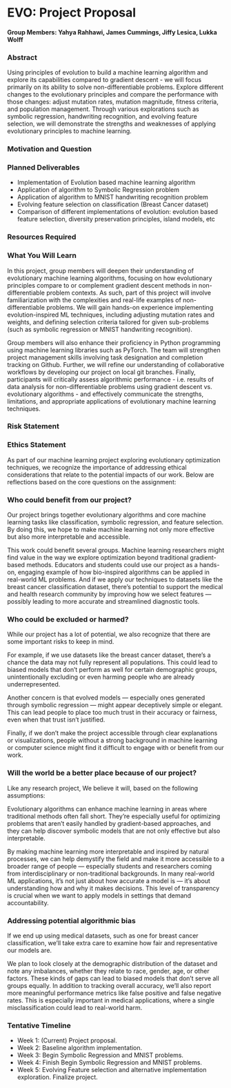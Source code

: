 # EVO: Project Proposal
#### **Group Members:** Yahya Rahhawi, James Cummings, Jiffy Lesica, Lukka Wolff

### Abstract
Using principles of evolution to build a machine learning algorithm and explore its capabilities compared to gradient descent - we will focus primarily on its ability to solve non-differentiable problems. Explore different changes to the evolutionary principles and compare the performance with those changes: adjust mutation rates, mutation magnitude, fitness criteria, and population management. Through various explorations such as symbolic regression, handwriting recognition, and evolving feature selection, we will demonstrate the strengths and weaknesses of applying evolutionary principles to machine learning. 

### Motivation and Question

### Planned Deliverables

- Implementation of Evolution based machine learning algorithm
- Application of algorithm to Symbolic Regression problem
- Application of algorithm to MNIST handwriting recognition problem
- Evolving feature selection on classification (Breast Cancer dataset)
- Comparison of different implementations of evolution: evolution based feature selection, diversity preservation principles, island models, etc

### Resources Required

### What You Will Learn

In this project, group members will deepen their understanding of evolutionary machine learning algorithms, focusing on how evolutionary principles compare to or complement gradient descent methods in non-differentiable problem contexts. As such, part of this project will involve familiarization with the complexities and real-life examples of non-differentiable problems. We will gain hands-on experience implementing evolution-inspired ML techniques, including adjusting mutation rates and weights, and defining selection criteria tailored for given sub-problems (such as symbolic regression or MNIST handwriting recognition).

Group members will also enhance their proficiency in Python programming using machine learning libraries such as PyTorch. The team will strengthen project management skills involving task designation and completion tracking on Github. Further, we will refine our understanding of collaborative workflows by developing our project on local git branches. Finally, participants will critically assess algorithmic performance - i.e. results of data analysis for non-differentiable problems using gradient descent vs. evolutionary algorithms - and effectively communicate the strengths, limitations, and appropriate applications of evolutionary machine learning techniques.

### Risk Statement

### Ethics Statement


As part of our machine learning project exploring evolutionary optimization techniques,
we recognize the importance of addressing ethical considerations that relate to the
potential impacts of our work. Below are reflections based on the core questions on the assignment:


### Who could benefit from our project?

Our project brings together evolutionary algorithms and core machine learning tasks like classification, symbolic regression, and feature selection. By doing this, we hope to make machine learning not only more effective but also more interpretable and accessible.

This work could benefit several groups. Machine learning researchers might find value in the way we explore optimization beyond traditional gradient-based methods. Educators and students could use our project as a hands-on, engaging example of how bio-inspired algorithms can be applied in real-world ML problems. And if we apply our techniques to datasets like the breast cancer classification dataset, there’s potential to support the medical and health research community by improving how we select features — possibly leading to more accurate and streamlined diagnostic tools.

### Who could be excluded or harmed?

While our project has a lot of potential, we also recognize that there are some important risks to keep in mind.

For example, if we use datasets like the breast cancer dataset, there’s a chance the data may not fully represent all populations. This could lead to biased models that don’t perform as well for certain demographic groups, unintentionally excluding or even harming people who are already underrepresented.

Another concern is that evolved models — especially ones generated through symbolic regression — might appear deceptively simple or elegant. This can lead people to place too much trust in their accuracy or fairness, even when that trust isn’t justified.

Finally, if we don’t make the project accessible through clear explanations or visualizations, people without a strong background in machine learning or computer science might find it difficult to engage with or benefit from our work.

### Will the world be a better place because of our project?

Like any research project, We believe it will,  based on the following assumptions:

Evolutionary algorithms can enhance machine learning in areas where traditional methods often fall short. They’re especially useful for optimizing problems that aren’t easily handled by gradient-based approaches, and they can help discover symbolic models that are not only effective but also interpretable.

By making machine learning more interpretable and inspired by natural processes, we can help demystify the field and make it more accessible to a broader range of people — especially students and researchers coming from interdisciplinary or non-traditional backgrounds. In many real-world ML applications, it’s not just about how accurate a model is — it’s about understanding how and why it makes decisions. This level of transparency is crucial when we want to apply models in settings that demand accountability.


### Addressing potential algorithmic bias

If we end up using medical datasets, such as one for breast cancer classification, we’ll take extra care to examine how fair and representative our models are.

We plan to look closely at the demographic distribution of the dataset and note any imbalances, whether they relate to race, gender, age, or other factors. These kinds of gaps can lead to biased models that don’t serve all groups equally. In addition to tracking overall accuracy, we’ll also report more meaningful performance metrics like false positive and false negative rates. This is especially important in medical applications, where a single misclassification could lead to real-world harm.


### Tentative Timeline
- Week 1: (Current) Project proposal.
- Week 2: Baseline algorithm implementation.
- Week 3: Begin Symbolic Regression and MNIST problems.
- Week 4: Finish Begin Symbolic Regression and MNIST problems.
- Week 5: Evolving Feature selection and alternative implementation exploration. Finalize project.
